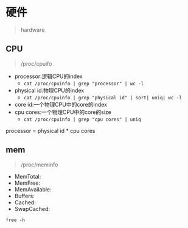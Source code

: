 # 硬件
> hardware

## CPU
> /proc/cpuifo

- processor:逻辑CPU的index
    - `cat /proc/cpuinfo | grep "processor" | wc -l`
- physical id:物理CPU的index
    - `cat /proc/cpuinfo | grep "physical id" | sort| uniq| wc -l`
- core id:一个物理CPU中的core的index
- cpu cores:一个物理CPU中的core的size
    - `cat /proc/cpuinfo | grep "cpu cores" | uniq`


processor = physical id * cpu cores

## mem
> /proc/meminfo

- MemTotal:
- MemFree:
- MemAvailable:
- Buffers:
- Cached:
- SwapCached:

`free -h`